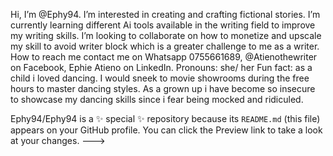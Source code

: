 Hi, I’m @Ephy94.
I’m interested in creating and crafting fictional stories.
I’m currently learning different Ai tools available in the writing field to improve my writing skills.
I’m looking to collaborate on how to monetize and upscale my skill to avoid writer block which is a greater challenge to me as a writer.
How to reach me contact me on Whatsapp 0755661689, @Atienothewriter on Facebook, Ephie Atieno on LinkedIn.
Pronouns: she/ her
Fun fact: as a child i loved dancing. I would sneek to movie showrooms during the free hours to master dancing styles. As a grown up i have become so insecure to showcase my dancing skills since i fear being mocked and ridiculed. 

Ephy94/Ephy94 is a ✨ special ✨ repository because its `README.md` (this file) appears on your GitHub profile.
You can click the Preview link to take a look at your changes.
--->
